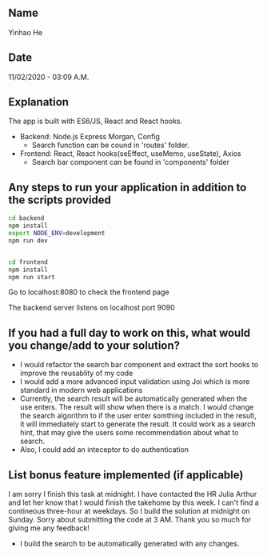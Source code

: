 ## Name

Yinhao He

## Date

11/02/2020 - 03:09 A.M.

## Explanation

The app is built with ES6/JS, React and React hooks. 

- Backend: Node.js Express Morgan, Config
  - Search function can be cound in 'routes' folder.
- Frontend: React, React hooks(seEffect, useMemo, useState), Axios
  - Search bar component can be found in 'components' folder

## Any steps to run your application in addition to the scripts provided

```bash
cd backend
npm install
export NODE_ENV=development
npm run dev


cd frontend
npm install
npm run start
```

Go to localhost:8080 to check the frontend page

The backend server listens on localhost port 9090

## If you had a full day to work on this, what would you change/add to your solution?

- I would refactor the search bar component and extract the sort hooks to improve the reusablity of my code
- I would add a more advanced input validation using Joi which is more standard in modern web applications
- Currently, the search result will be automatically generated when the use enters. The result will show when there is a match. I would change the search algorithm to if the user enter somthing included in the result, it will immediately start to generate the result. It could work as a search hint, that may give the users some recommendation about what to search.
- Also, I could add an inteceptor to do authentication

## List bonus feature implemented (if applicable)

I am sorry I finish this task at midnight. I have contacted the HR Julia Arthur and let her know that I would finish the takehome by this week. I can't find a contineous three-hour at weekdays. So I build the solution at midnight on Sunday. Sorry about submitting the code at 3 AM. Thank you so much for giving me any feedback!

- I build the search to be automatically generated with any changes.

